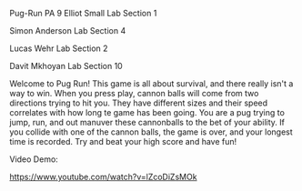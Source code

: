 Pug-Run
PA 9 
Elliot Small 
Lab Section 1

Simon Anderson 
Lab Section 4

Lucas Wehr 
Lab Section 2

Davit Mkhoyan 
Lab Section 10

Welcome to Pug Run! This game is all about survival, and there really isn't a way to win. 
When you press play, cannon balls will come from two directions trying to hit you. 
They have different sizes and their speed correlates with how long te game has been going. 
You are a pug trying to jump, run, and out manuver these cannonballs to the bet of your ability. 
If you collide with one of the cannon balls, the game is over, and your longest time is recorded. 
Try and beat your high score and have fun!

Video Demo:

https://www.youtube.com/watch?v=lZcoDiZsMOk
